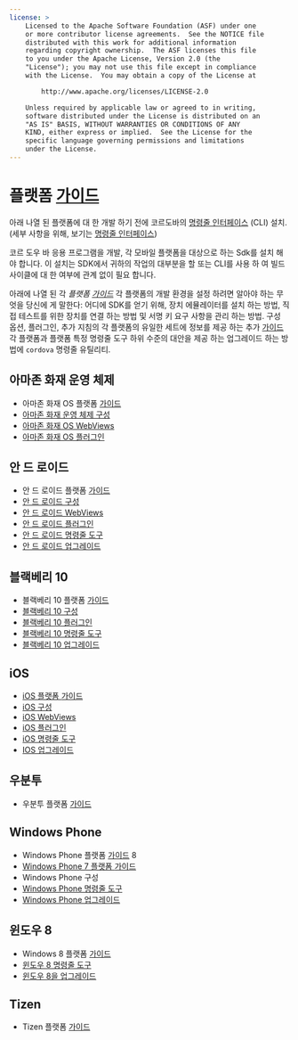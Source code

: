```yaml
---
license: >
    Licensed to the Apache Software Foundation (ASF) under one
    or more contributor license agreements.  See the NOTICE file
    distributed with this work for additional information
    regarding copyright ownership.  The ASF licenses this file
    to you under the Apache License, Version 2.0 (the
    "License"); you may not use this file except in compliance
    with the License.  You may obtain a copy of the License at

        http://www.apache.org/licenses/LICENSE-2.0

    Unless required by applicable law or agreed to in writing,
    software distributed under the License is distributed on an
    "AS IS" BASIS, WITHOUT WARRANTIES OR CONDITIONS OF ANY
    KIND, either express or implied.  See the License for the
    specific language governing permissions and limitations
    under the License.
---
```


# 플랫폼 <a href="../../index.html">가이드</a>

아래 나열 된 플랫폼에 대 한 개발 하기 전에 코르도바의 <a href="../cli/index.html">명령줄 인터페이스</a> (CLI) 설치. (세부 사항을 위해, 보기는 <a href="../cli/index.html">명령줄 인터페이스</a>)

코르 도우 바 응용 프로그램을 개발, 각 모바일 플랫폼을 대상으로 하는 Sdk를 설치 해야 합니다. 이 설치는 SDK에서 귀하의 작업의 대부분을 할 또는 CLI를 사용 하 여 빌드 사이클에 대 한 여부에 관계 없이 필요 합니다.

아래에 나열 된 각 *플랫폼 <a href="../../index.html">가이드</a>* 각 플랫폼의 개발 환경을 설정 하려면 알아야 하는 무엇을 당신에 게 말한다: 어디에 SDK를 얻기 위해, 장치 에뮬레이터를 설치 하는 방법, 직접 테스트를 위한 장치를 연결 하는 방법 및 서명 키 요구 사항을 관리 하는 방법. 구성 옵션, 플러그인, 추가 지침의 각 플랫폼의 유일한 세트에 정보를 제공 하는 추가 <a href="../../index.html">가이드</a> 각 플랫폼과 플랫폼 특정 명령줄 도구 하위 수준의 대안을 제공 하는 업그레이드 하는 방법에 `cordova` 명령줄 유틸리티.

## 아마존 화재 운영 체제

*   아마존 화재 OS 플랫폼 <a href="../../index.html">가이드</a>
*   <a href="amazonfireos/config.html">아마존 화재 운영 체제 구성</a>
*   <a href="amazonfireos/webview.html">아마존 화재 OS WebViews</a>
*   <a href="amazonfireos/plugin.html">아마존 화재 OS 플러그인</a>

## 안 드 로이드

*   안 드 로이드 플랫폼 <a href="../../index.html">가이드</a>
*   <a href="android/config.html">안 드 로이드 구성</a>
*   <a href="android/webview.html">안 드 로이드 WebViews</a>
*   <a href="android/plugin.html">안 드 로이드 플러그인</a>
*   <a href="android/tools.html">안 드 로이드 명령줄 도구</a>
*   <a href="android/upgrading.html">안 드 로이드 업그레이드</a>

## 블랙베리 10

*   블랙베리 10 플랫폼 <a href="../../index.html">가이드</a>
*   <a href="blackberry10/config.html">블랙베리 10 구성</a>
*   <a href="blackberry10/plugin.html">블랙베리 10 플러그인</a>
*   <a href="blackberry10/tools.html">블랙베리 10 명령줄 도구</a>
*   <a href="blackberry10/upgrading.html">블랙베리 10 업그레이드</a>

## iOS

*   <a href="ios/index.html">iOS 플랫폼 <a href="../../index.html">가이드</a></a>
*   <a href="ios/config.html">iOS 구성</a>
*   <a href="ios/webview.html">iOS WebViews</a>
*   <a href="ios/plugin.html">iOS 플러그인</a>
*   <a href="ios/tools.html">iOS 명령줄 도구</a>
*   <a href="ios/upgrading.html">IOS 업그레이드</a>

## 우분투

*   우분투 플랫폼 <a href="../../index.html">가이드</a>

## Windows Phone

*   Windows Phone 플랫폼 <a href="../../index.html">가이드</a> 8
*   <a href="wp7/index.html">Windows Phone 7 플랫폼 <a href="../../index.html">가이드</a></a>
*   Windows Phone 구성
*   <a href="wp8/tools.html">Windows Phone 명령줄 도구</a>
*   <a href="wp8/upgrading.html">Windows Phone 업그레이드</a>

## 윈도우 8

*   Windows 8 플랫폼 <a href="../../index.html">가이드</a>
*   <a href="win8/tools.html">윈도우 8 명령줄 도구</a>
*   <a href="win8/upgrading.html">윈도우 8을 업그레이드</a>

## Tizen

*   Tizen 플랫폼 <a href="../../index.html">가이드</a>